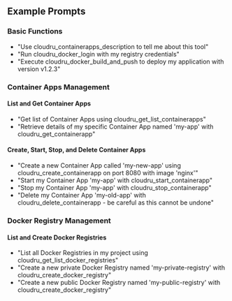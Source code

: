 ## Example Prompts

### Basic Functions

- "Use cloudru_containerapps_description to tell me about this tool"
- "Run cloudru_docker_login with my registry credentials"
- "Execute cloudru_docker_build_and_push to deploy my application with version v1.2.3"

### Container Apps Management

#### List and Get Container Apps
- "Get list of Container Apps using cloudru_get_list_containerapps"
- "Retrieve details of my specific Container App named 'my-app' with cloudru_get_containerapp"

#### Create, Start, Stop, and Delete Container Apps
- "Create a new Container App called 'my-new-app' using cloudru_create_containerapp on port 8080 with image 'nginx'"
- "Start my Container App 'my-app' with cloudru_start_containerapp"
- "Stop my Container App 'my-app' with cloudru_stop_containerapp"
- "Delete my Container App 'my-old-app' with cloudru_delete_containerapp - be careful as this cannot be undone"

### Docker Registry Management

#### List and Create Docker Registries
- "List all Docker Registries in my project using cloudru_get_list_docker_registries"
- "Create a new private Docker Registry named 'my-private-registry' with cloudru_create_docker_registry"
- "Create a new public Docker Registry named 'my-public-registry' with cloudru_create_docker_registry"
